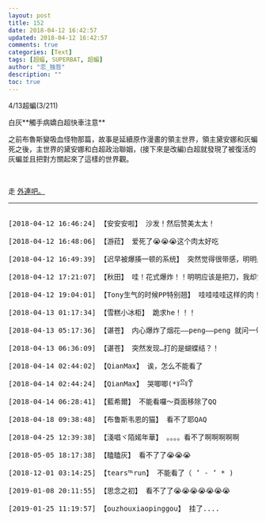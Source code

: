 ```yaml
---
layout: post
title: 152
date: 2018-04-12 16:42:57
updated: 2018-04-12 16:42:57
comments: true
categories: [Text]
tags: [超蝠, SUPERBAT, 超蝙]
author: "恋_独哲"
description: ""
toc: true
---
```


<p>4/13超蝙(3/211)</p> 
<p>白灰**觸手病嬌白超快車注意**</p> 
<p>之前布魯斯變吸血怪物那篇，故事是延續原作漫畫的領主世界，領主黛安娜和灰蝙死之後，主世界的黛安娜和白超政治聯姻，(接下來是改編)白超就發現了被復活的灰蝙並且把對方關起來了這樣的世界觀。</p> 
<p><br /></p> 
<p>走&nbsp;<a target="_blank" rel="nofollow" href="https://www.weibo.com/2706868565/GbO4XFkyM?type=comment#_rnd1523551349281"  >外連吧。</a></p>

---

<pre>

[2018-04-12 16:46:24] 【安安安啦】 沙发！然后赞美太太！

[2018-04-12 16:48:06] 【游菈】 爱死了😭😭😭这个肉太好吃

[2018-04-12 16:49:39] 【迟早被爆揍一顿的系统】 突然觉得很带感，明明是刀(╯°□°）╯︵ ┻━┻

[2018-04-12 17:21:07] 【秋田】 哇！花式爆炸！！明明应该是把刀，我却觉得甜甜的？？？其实老爷面对大超意外的坦诚（大概

[2018-04-12 19:04:01] 【Tony生气的时候PP特别翘】 哇哇哇哇这样的肉！各方面都心疼一波老爷呀QwQ

[2018-04-13 01:17:34] 【雪糕小冰柜】 跪求he！！！

[2018-04-13 05:17:36] 【谌苍】 内心爆炸了烟花——peng——peng 就问一句会出一个系列吗qaqqq

[2018-04-13 06:36:09] 【谌苍】 突然发现…打的是蝴蝶结？！

[2018-04-14 02:44:02] 【QianMax】 诶，怎么不能看了

[2018-04-14 02:44:24] 【QianMax】 哭唧唧(*꒦ິ⌓꒦ີ)

[2018-04-14 06:28:41] 【藍希爾】 不能看囉～頁面移除了QQ

[2018-04-18 09:38:48] 【布鲁斯韦恩的猫】 看不了耶QAQ

[2018-04-25 12:39:38] 【淺唱ヾ陌婼年華】 。。。。看不了啊啊啊啊啊

[2018-05-05 18:17:38] 【瞌瞌灰】 看不了了😭😭😭

[2018-12-01 03:14:25] 【tears℡run】 不能看了（ ’ - ’ * )

[2019-01-08 20:11:55] 【思念之初】 看不了了😭😭😭😭😭😭😭

[2019-01-25 11:19:57] 【ouzhouxiaopinggou】 挂了....

</pre>